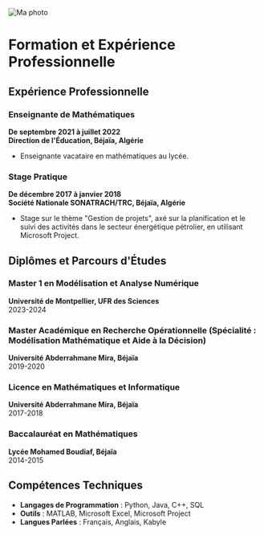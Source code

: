 ![Ma photo](https://github.com/MezianeSarah/portfolio.git/assets/blob/main/sarah.jpg)

# Formation et Expérience Professionnelle

## Expérience Professionnelle

### Enseignante de Mathématiques  
**De septembre 2021 à juillet 2022**  
**Direction de l'Éducation, Béjaïa, Algérie**  
- Enseignante vacataire en mathématiques au lycée.

### Stage Pratique  
**De décembre 2017 à janvier 2018**  
**Société Nationale SONATRACH/TRC, Béjaïa, Algérie**  
- Stage sur le thème "Gestion de projets", axé sur la planification et le suivi des activités dans le secteur énergétique pétrolier, en utilisant Microsoft Project.

## Diplômes et Parcours d'Études

### Master 1 en Modélisation et Analyse Numérique  
**Université de Montpellier, UFR des Sciences**  
2023-2024

### Master Académique en Recherche Opérationnelle (Spécialité : Modélisation Mathématique et Aide à la Décision)  
**Université Abderrahmane Mira, Béjaïa**  
2019-2020

### Licence en Mathématiques et Informatique  
**Université Abderrahmane Mira, Béjaïa**  
2017-2018

### Baccalauréat en Mathématiques  
**Lycée Mohamed Boudiaf, Béjaïa**  
2014-2015

## Compétences Techniques

- **Langages de Programmation** : Python, Java, C++, SQL
- **Outils** : MATLAB, Microsoft Excel, Microsoft Project
- **Langues Parlées** : Français, Anglais, Kabyle
